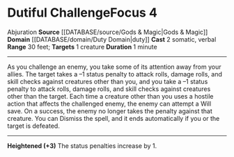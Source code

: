 ﻿---
actions: '[two-actions]'
component:
- Somatic
- Verbal
domain:
- '[[DATABASE/domain/Duty Domain|Duty]]'
duration: 1 minute
heighten: '+3'
heighten_level: 4, 7, 10
id: '605'
level: '4'
name: Dutiful Challenge
range: 30 feet
rarity: Common
school: Abjuration
source: '[[DATABASE/source/Gods & Magic|Gods & Magic]]'
target: 1 creature
trait:
- '[[DATABASE/trait/Abjuration|Abjuration]]'
type: Focus

---
# Dutiful Challenge<span class="item-type">Focus 4</span>

<span class="item-trait">Abjuration</span>
**Source** [[DATABASE/source/Gods & Magic|Gods & Magic]] 
**Domain** [[DATABASE/domain/Duty Domain|duty]]
**Cast** <span class="action-icon">2</span> somatic, verbal
**Range** 30 feet; **Targets** 1 creature
**Duration** 1 minute

---
As you challenge an enemy, you take some of its attention away from your allies. The target takes a –1 status penalty to attack rolls, damage rolls, and skill checks against creatures other than you, and you take a –1 status penalty to attack rolls, damage rolls, and skill checks against creatures other than the target. Each time a creature other than you uses a hostile action that affects the challenged enemy, the enemy can attempt a Will save. On a success, the enemy no longer takes the penalty against that creature. You can Dismiss the spell, and it ends automatically if you or the target is defeated.

---
**Heightened (+3)** The status penalties increase by 1.